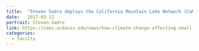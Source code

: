 ```yaml
---
title:  "Steven Sadro deploys the California Mountain Lake Network (CaMoLaN) in the Sierra Nevada to understand and predict the effects of climate change on mountain lakes."
date:   2017-03-12
portrait: Steven-Sadro
link: https://caes.ucdavis.edu/news/how-climate-change-affecting-small-sierra-nevada-lakes
categories:
  - faculty
---
```

